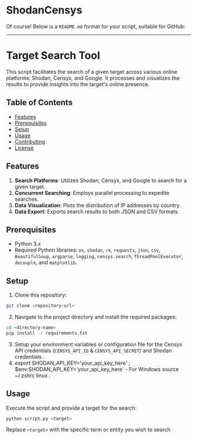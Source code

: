 # ShodanCensys
Of course! Below is a `README.md` format for your script, suitable for GitHub:

---

# Target Search Tool

This script facilitates the search of a given target across various online platforms: Shodan, Censys, and Google. It processes and visualizes the results to provide insights into the target's online presence.

## Table of Contents
- [Features](#features)
- [Prerequisites](#prerequisites)
- [Setup](#setup)
- [Usage](#usage)
- [Contributing](#contributing)
- [License](#license)

## Features
1. **Search Platforms**: Utilizes Shodan, Censys, and Google to search for a given target.
2. **Concurrent Searching**: Employs parallel processing to expedite searches.
3. **Data Visualization**: Plots the distribution of IP addresses by country.
4. **Data Export**: Exports search results to both JSON and CSV formats.

## Prerequisites
- Python 3.x
- Required Python libraries: `os`, `shodan`, `re`, `requests`, `json`, `csv`, `BeautifulSoup`, `argparse`, `logging`, `censys.search`, `ThreadPoolExecutor`, `decouple`, and `matplotlib`.

## Setup
1. Clone this repository:
```bash
git clone <repository-url>
```
2. Navigate to the project directory and install the required packages:
```bash
cd <directory-name>
pip install -r requirements.txt
```
3. Setup your environment variables or configuration file for the Censys API credentials (`CENSYS_API_ID` & `CENSYS_API_SECRET`) and Shodan credentials .
4. export SHODAN_API_KEY='your_api_key_here' ; $env:SHODAN_API_KEY='your_api_key_here' - For Windows  source ~/.zshrc linux . 

## Usage
Execute the script and provide a target for the search:
```bash
python script.py <target>
```
Replace `<target>` with the specific term or entity you wish to search 
